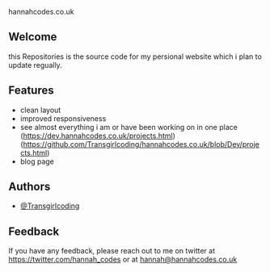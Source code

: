 
hannahcodes.co.uk
## Welcome

 this Repositories is the source code for my persional website which i plan to update regually. 



## Features

- clean layout
- improved responsiveness 
- see almost everything i am or have been working on in one place (https://dev.hannahcodes.co.uk/projects.html) (https://github.com/Transgirlcoding/hannahcodes.co.uk/blob/Dev/projects.html)
- blog page

  
## Authors

- [@Transgirlcoding](https://www.github.com/Transgirlcoding)

  
## Feedback

If you have any feedback, please reach out to me on twitter at https://twitter.com/hannah_codes or at hannah@hannahcodes.co.uk

  
